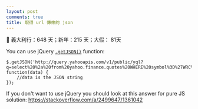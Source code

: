 ```yaml
---
layout: post
comments: true
title: 取得 url 傳來的 json
---
```


:man: 義大利行：648 天；新年：215 天；大假： 81天


You can use jQuery [`.getJSON()`](http://api.jquery.com/jQuery.getJSON/) function:

```
$.getJSON('http://query.yahooapis.com/v1/public/yql?q=select%20%2a%20from%20yahoo.finance.quotes%20WHERE%20symbol%3D%27WRC%27&format=json&diagnostics=true&env=store://datatables.org/alltableswithkeys&callback', function(data) {
    //data is the JSON string
});
```

If you don't want to use jQuery you should look at this answer for pure JS solution: https://stackoverflow.com/a/2499647/1361042

